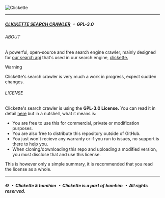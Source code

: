 ![Clickette](https://clickette.net/u/zlp0e8.png)<br>

---
##### [CLICKETTE SEARCH CRAWLER](https://github.com/Clickette/search-crawl) ・ GPL-3.0
###### ABOUT
A powerful, open-source and free search engine crawler, mainly designed for [our search api](https://github.com/Clickette/search-api) that's used in our search engine, [clickette.](https://search.clickette.net)
> [!WARNING]  
> Clickette's search crawler is very much a work in progress, expect sudden changes.

###### LICENSE
Clickette's search crawler is using the **GPL-3.0 License.** You can read it in detail [here](https://github.com/Clickette/search/blob/main/LICENSE) but in a nutshell, what it means is:
- You are free to use this for commercial, private or modification purposes.
- You are also free to distribute this repository outside of GitHub.
- You just won't recieve any warranty or if you run to issues, no support is there to help you.
- When cloning/downloading this repo and uploading a modified version, you must disclose that and use this license.

This is however only a simple summary, it is recommended that you read the license as a whole.


---
##### © ・ Clickette & hamhim ・ Clickette is a part of hamhim ・ All rights reserved.
